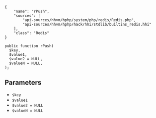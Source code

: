 ``` yamlmeta
{
    "name": "rPush",
    "sources": [
        "api-sources/hhvm/hphp/system/php/redis/Redis.php",
        "api-sources/hhvm/hphp/hack/hhi/stdlib/builtins_redis.hhi"
    ],
    "class": "Redis"
}
```




``` Hack
public function rPush(
  $key,
  $value1,
  $value2 = NULL,
  $valueN = NULL,
);
```




## Parameters




+ ` $key `
+ ` $value1 `
+ ` $value2 = NULL `
+ ` $valueN = NULL `
<!-- HHAPIDOC -->
